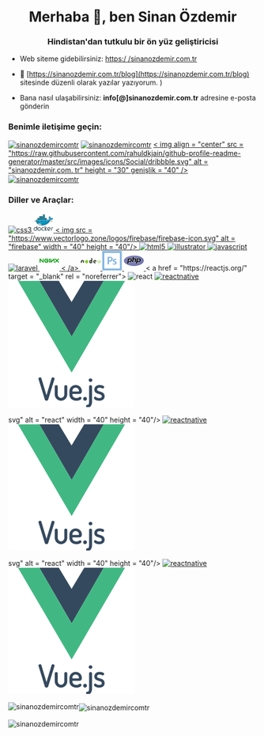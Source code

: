 <h1 align="center">Merhaba 👋, ben Sinan Özdemir</h1>
<h3 align="center">Hindistan'dan tutkulu bir ön yüz geliştiricisi</h3>

- Web siteme gidebilirsiniz: [https:/ /sinanozdemir.com.tr](https://sinanozdemir.com.tr)

- 📝 [https://sinanozdemir.com.tr/blog](https://sinanozdemir.com.tr/blog) sitesinde düzenli olarak yazılar yazıyorum. )

- Bana nasıl ulaşabilirsiniz: **info[@]sinanozdemir.com.tr** adresine e-posta gönderin

<h3 align="left">Benimle iletişime geçin:</h3>
<p align="left">
<a href= "https://linkedin.com/in/sinanozdemircomtr" target = "blank"><img align = "center" src = "https://raw.githubusercontent.com/rahuldkjain/github-profile-readme-generator/master /src/images/icons/Social/linked-in-alt.svg" alt = "sinanozdemircomtr" height = "30" genişlik = "40" /></a>
<a href = "https://instagram.com /sinanozdemircomtr" target = "blank"><img align = "center" src = "https://raw.githubusercontent.com/rahuldkjain/github-profile-readme-generator/master/src/images/icons/Social/instagram .svg" alt = "sinanozdemircomtr" height = "30" genişlik = "40" /></a>
<a href = "https://dribble.com/sinanozdemir.com.tr" target = "blank">< img align = "center" src = "https://raw.githubusercontent.com/rahuldkjain/github-profile-readme-generator/master/src/images/icons/Social/dribbble.svg" alt = "sinanozdemir.com. tr" height = "30" genişlik = "40" /></a>
<a href = "https://www.youtube.com/c/sinanozdemircomtr" target = "blank"><img align = "center" src = "https://raw.githubusercontent.com/rahuldkjain/github-profile-readme-generator/master/src/images/icons/Social/youtube.svg" alt = "sinanozdemircomtr" height = "30" genişlik = 40" /></a>
</p>

<h3 align="left">Diller ve Araçlar:</h3>
<p align = "left"> <a href = "https://www.w3schools.com/css/" target = "_blank" rel = "noreferrer"> <img src = "https://raw.githubusercontent. com/devicons/devicon/master/icons/css3/css3-original-wordmark.svg" alt = "css3" width = "40" height = "40"/> </a> <a href = "https:// www.docker.com/" target = "_blank" rel = "noreferrer"> <img src = "https://raw.githubusercontent.com/devicons/devicon/master/icons/docker/docker-original-wordmark.svg " alt = "docker" width = "40" height = "40"/> </a> <a href = "https://firebase.google.com/" target = "_blank" rel = "noreferrer"> < img src = "https://www.vectorlogo.zone/logos/firebase/firebase-icon.svg" alt = "firebase" width = "40" height = "40"/> </a> <a href = " https://www.w3.org/html/" target = "_blank" rel = "noreferrer"> <img src = "https://raw.githubusercontent.com/devicons/devicon/master/icons/html5/html5 -original-wordmark.svg" alt = "html5" width = "40" height = "40"/> </a> <a href = "https://www.adobe.com/in/products/illustrator.html " target = "_blank" rel = "noreferrer"> <img src = "https://www.vectorlogo.zone/logos/adobe_illustrator/adobe_illustrator-icon.svg" alt = "illustrator" width = "40" height = " 40"/> </a> <a href = "https://developer.mozilla.org/en-US/docs/Web/JavaScript" target = "_blank" rel = "noreferrer"> <img src = "https ://raw.githubusercontent.com/devicons/devicon/master/icons/javascript/javascript-original.svg" alt = "javascript" width = "40" height = "40"/> </a> <a href= "https://laravel.com/" target = "_blank" rel = "noreferrer"> <img src = "https://raw.githubusercontent.com/devicons/devicon/master/icons/laravel/laravel-plain- wordmark.svg" alt = "laravel" width = "40" height = "40"/> </a> <a href = "https://www.nginx.com" target = "_blank" rel = "noreferrer" > <img src = "https://raw.githubusercontent.com/devicons/devicon/master/icons/nginx/nginx-original.svg" alt = "nginx" width = "40" height = "40"/> < /a> <a href = "https://nodejs.org" target = "_blank" rel = "noreferrer"> <img src = "https://raw.githubusercontent.com/devicons/devicon/master/icons/nodejs/nodejs-original-wordmark.svg" alt = "nodejs" width = "40" height = "40"/> </a> <a href = "https:// www.photoshop.com/en" target = "_blank" rel = "noreferrer"> <img src = "https://raw.githubusercontent.com/devicons/devicon/master/icons/photoshop/photoshop-line.svg" alt = "photoshop" width = "40" height = "40"/> </a> <a href = "https://www.php.net" target = "_blank" rel = "noreferrer"> <img src ="https://raw.githubusercontent.com/devicons/devicon/master/icons/php/php-original.svg" alt = "php" width = "40" height = "40"/> </a> < a href = "https://reactjs.org/" target = "_blank" rel = "noreferrer"> <img src = "https://raw.githubusercontent.com/devicons/devicon/master/icons/react/react -original-wordmark.svg" alt = "react" width = "40" height = "40"/> </a> <a href = "https://reactnative.dev/" target = "_blank" rel = " noreferrer"> <img src = "https://reactnative.dev/img/header_logo.svg" alt = "reactnative" width = "40" height = "40"/> </a> <a href = "https: //vuejs.org/" target = "_blank" rel = "noreferrer"> <img src = "https://raw.githubusercontent.com/devicons/devicon/master/icons/vuejs/vuejs-original-wordmark.svg " alt = "vuejs" genişlik = "40" yükseklik = "40"/> </a> </p>svg" alt = "react" width = "40" height = "40"/> </a> <a href = "https://reactnative.dev/" target = "_blank" rel = "noreferrer"> <img src = "https://reactnative.dev/img/header_logo.svg" alt = "reactnative" width = "40" height = "40"/> </a> <a href = "https://vuejs.org /" target = "_blank" rel = "noreferrer"> <img src = "https://raw.githubusercontent.com/devicons/devicon/master/icons/vuejs/vuejs-original-wordmark.svg" alt = "vuejs " genişlik = "40" yükseklik = "40"/> </a> </p>svg" alt = "react" width = "40" height = "40"/> </a> <a href = "https://reactnative.dev/" target = "_blank" rel = "noreferrer"> <img src = "https://reactnative.dev/img/header_logo.svg" alt = "reactnative" width = "40" height = "40"/> </a> <a href = "https://vuejs.org /" target = "_blank" rel = "noreferrer"> <img src = "https://raw.githubusercontent.com/devicons/devicon/master/icons/vuejs/vuejs-original-wordmark.svg" alt = "vuejs " genişlik = "40" yükseklik = "40"/> </a> </p>

<p><img align = "left" src = "https://github-readme-stats.vercel.app/api/top-langs?username=sinanozdemircomtr&show_icons=true&locale=en&layout=compact" alt = "sinanozdemircomtr" /> </p>

<p> <img align = "center" src = "https://github-readme-stats.vercel.app/api?username=sinanozdemircomtr&show_icons=true&locale=en" alt = "sinanozdemircomtr" /> </p>

<p><img align = "center" src = "https://github-readme-streak-stats.herokuapp.com/?user=sinanozdemircomtr&" alt = "sinanozdemircomtr" /></p>
